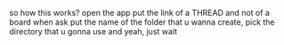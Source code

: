 so
how this works?
open the app
put the link of a THREAD and not of a board when ask
put the name of the folder that u wanna create, pick the directory that u gonna use
and yeah, just wait 
